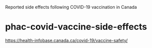 Reported side effects following COVID-19 vaccination in Canada
# phac-covid-vaccine-side-effects

<https://health-infobase.canada.ca/covid-19/vaccine-safety/>
